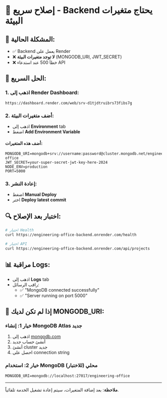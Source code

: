 # 🔧 إصلاح سريع - Backend يحتاج متغيرات البيئة

## 🚨 المشكلة الحالية:

- ✅ Backend يعمل على Render
- ❌ **لا توجد متغيرات البيئة** (MONGODB_URI, JWT_SECRET)
- ❌ خطأ 500 عند استدعاء API

## 🎯 الحل السريع:

### 1. اذهب إلى Render Dashboard:

```
https://dashboard.render.com/web/srv-d1tjdtruibrs73fibs7g
```

### 2. أضف متغيرات البيئة:

- اذهب إلى **Environment** tab
- اضغط **Add Environment Variable**

#### أضف هذه المتغيرات:

```
MONGODB_URI=mongodb+srv://username:password@cluster.mongodb.net/engineering-office
JWT_SECRET=your-super-secret-jwt-key-here-2024
NODE_ENV=production
PORT=5000
```

### 3. إعادة النشر:

- اضغط **Manual Deploy**
- اختر **Deploy latest commit**

## 🔍 اختبار بعد الإصلاح:

```bash
# اختبار Health
curl https://engineering-office-backend.onrender.com/health

# اختبار API
curl https://engineering-office-backend.onrender.com/api/projects
```

## 📊 مراقبة Logs:

- اذهب إلى **Logs** tab
- راقب الرسائل:
  - ✅ "MongoDB connected successfully"
  - ✅ "Server running on port 5000"

## 🚨 إذا لم تكن لديك MONGODB_URI:

### خيار 1: إنشاء MongoDB Atlas جديد

1. اذهب إلى [mongodb.com](https://mongodb.com)
2. أنشئ حساب جديد
3. أنشئ cluster جديد
4. احصل على connection string

### خيار 2: استخدام MongoDB محلي (للاختبار)

```
MONGODB_URI=mongodb://localhost:27017/engineering-office
```

---

**ملاحظة**: بعد إضافة المتغيرات، سيتم إعادة تشغيل الخدمة تلقائياً.
